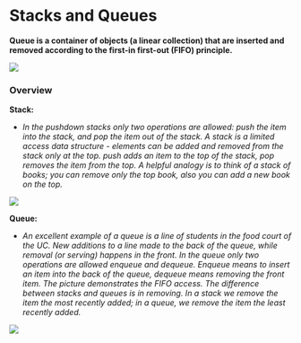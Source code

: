 # Stacks and Queues

**Queue is a container of objects (a linear collection) that are inserted and removed according to the first-in first-out (FIFO) principle.**

![](https://miro.medium.com/max/1138/1*w2zgPM-PJoRWFWJG2GrSaQ.png)


### Overview

**Stack:**

* *In the pushdown stacks only two operations are allowed: push the item into the stack, and pop the item out of the stack. A stack is a limited access data structure - elements can be added and removed from the stack only at the top. push adds an item to the top of the stack, pop removes the item from the top. A helpful analogy is to think of a stack of books; you can remove only the top book, also you can add a new book on the top.*

![](https://everythingcomputerscience.com/images/stackImg.jpg)

**Queue:**

* *An excellent example of a queue is a line of students in the food court of the UC. New additions to a line made to the back of the queue, while removal (or serving) happens in the front. In the queue only two operations are allowed enqueue and dequeue. Enqueue means to insert an item into the back of the queue, dequeue means removing the front item. The picture demonstrates the FIFO access. The difference between stacks and queues is in removing. In a stack we remove the item the most recently added; in a queue, we remove the item the least recently added.*

![](https://everythingcomputerscience.com/images/queueImg.jpg)

